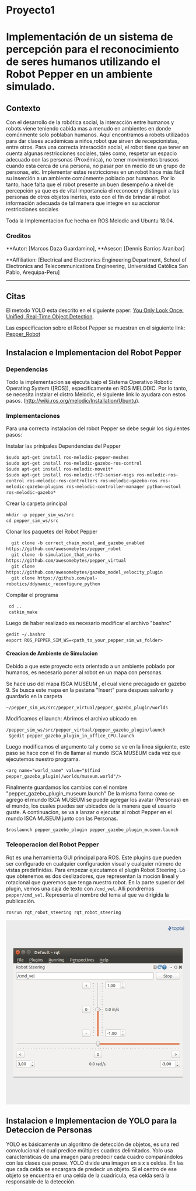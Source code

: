 # Proyecto1
#  Implementación de un sistema de percepción para el reconocimiento de seres humanos utilizando el Robot Pepper en un ambiente simulado.

## Contexto

Con el desarrollo de la robótica social, la interacción entre humanos y robots viene teniendo cabida mas a menudo en ambientes en donde comúnmente solo poblaban
humanos. Aquí encontramos a robots utilizados para dar clases académicas a niños,robot que sirven de recepcionistas, entre otros. Para una correcta interacción social, el robot tiene que tener en cuenta algunas restricciones sociales, tales como, respetar un espacio adecuado con las personas (Proxémica), no tener movimientos bruscos cuando esta cerca de una persona, no pasar por en medio de un grupo de personas, etc.
Implementar estas restricciones en un robot hace más fácil su inserción a un ambiente comúnmente poblado por humanos. Por lo tanto, hace falta que el robot presente un buen desempeño a nivel de percepción ya que es de vital importancia el reconocer y distinguir a las personas de otros objetos inertes, esto con el fin de brindar al robot información adecuada de tal manera que integre en su accionar restricciones sociales

Toda la Implementacion fue hecha en ROS Melodic and Ubuntu 18.04.

### Creditos


**Autor: [Marcos Daza Guardamino],
**Asesor: [Dennis Barrios Aranibar]

**Affiliation: [Electrical and Electronics Engineering Department, School of Electronics and Telecommunications Engineering, Universidad Católica San Pablo, Arequipa-Peru]

---

## Citas 

El metodo YOLO esta descrito en el siguiente paper: [You Only Look Once: Unified, Real-Time Object Detection](https://arxiv.org/abs/1506.02640).

Las especificacion sobre el Robot Pepper se muestran en el siguiente link: [Pepper_Robot](http://wiki.ros.org/pepper)



## Instalacion e Implementacion del Robot Pepper

### Dependencias

Todo la implementacion se ejecuta bajo el Sistema Operativo Robotic Operating System ([ROS]), especificamente en ROS MELODIC. Por lo tanto, se necesita instalar el distro Melodic, el siguiente link lo ayudara con estos pasos. (http://wiki.ros.org/melodic/Installation/Ubuntu).

### Implementaciones
Para una correcta instalacion del robot Pepper se debe seguir los siguientes pasos:
 
 Instalar las prinipales Dependencias del Pepper
 
    $sudo apt-get install ros-melodic-pepper-meshes
    $sudo apt-get install ros-melodic-gazebo-ros-control
    $sudo apt-get install ros-melodic-moveit*
    $sudo apt-get install ros-melodic-tf2-sensor-msgs ros-melodic-ros-control ros-melodic-ros-controllers ros-melodic-gazebo-ros ros-melodic-gazebo-plugins ros-melodic-controller-manager python-wstool ros-melodic-gazebo*

  Crear la carpeta principal 
  
    mkdir -p pepper_sim_ws/src
    cd pepper_sim_ws/src
    
  Clonar los paquetes del Robot Pepper
  
      git clone -b correct_chain_model_and_gazebo_enabled https://github.com/awesomebytes/pepper_robot
      git clone -b simulation_that_works https://github.com/awesomebytes/pepper_virtual
      git clone https://github.com/awesomebytes/gazebo_model_velocity_plugin
      git clone https://github.com/pal-robotics/ddynamic_reconfigure_python

  Compilar el programa
  
     cd ..
     catkin_make
  
  Luego de haber realizado es necesario modificar el archivo "bashrc"
  
    gedit ~/.bashrc
    export ROS_PEPPER_SIM_WS=<path_to_your_pepper_sim_ws_folder>
  
#### Creacion de Ambiente de Simulacion
  Debido a que este proyecto esta orientado a un ambiente poblado por humanos, es necesario poner al robot en un mapa con personas.
 
  Se hace uso del mapa ISCA MUSEUM , el cual viene precagado en gazebo 9. Se busca este mapa en la pestana "Insert" para despues salvarlo y guardarlo en la carpeta
 
    ~/pepper_sim_ws/src/pepper_virtual/pepper_gazebo_plugin/worlds
    
   Modificamos el launch: Abrimos el archivo ubicado en 
 
    /pepper_sim_ws/src/pepper_virtual/pepper_gazebo_plugin/launch
     $gedit pepper_gazebo_plugin_in_office_CPU.launch

   Luego modificamos el argumento tal y como se ve en la linea siguiente, este paso se hace con el fin de llamar al mundo ISCA MUSEUM cada vez que ejecutemos nuestro programa.  
 
    <arg name="world_name" value="$(find pepper_gazebo_plugin)/worlds/museum.world"/>

   Finalmente guardamos los cambios con el nombre "pepper_gazebo_plugin_museum.launch"
   De la misma forma como se agrego el mundo ISCA MUSEUM se puede agregar los avatar (Personas) en el mundo, los cuales puedes ser ubicados de la manera que el usuario guste.
A continuacion, se va a lanzar o ejecutar al robot Pepper en el mundo ISCA MUSEUM junto con las Personas. 

    $roslaunch pepper_gazebo_plugin pepper_gazebo_plugin_museum.launch
    
### Teleoperacion del Robot Pepper     
   Rqt es una herramienta GUI principal para ROS. Este plugins que pueden ser configurado en cualquier configuración visual y cualquier número de vistas predefinidas. Para empezar ejecutamos el plugin Robot Steering. Lo que obtenemos es dos deslizadores, que representan la moción lineal y rotacional que queremos que tenga nuestro robot. En la parte superior del plugin, vemos una caja de texto con `/cmd_vel`. Alli pondremos `pepper/cmd_vel`. Representa el nombre del tema al que va dirigida la publicación.
   
    rosrun rqt_robot_steering rqt_robot_steering
    
  ![Rqt Teleoperacion:](rqt.jpg)

## Instalacion e Implementacion de YOLO para la Deteccion de Personas
 YOLO es básicamente un algoritmo de detección de objetos, es una red convolucional el cual predice múltiples cuadros delimitados. Yolo usa características de una imagen para predecir cada cuadro comparándolos con las clases que posee. YOLO divide una imagen en s x s celdas. En las que cada celda se encargara de predecir un objeto. Si el centro de ese objeto se encuentra en una celda de la cuadricula, esa celda será la responsable de la detección.
 
 
 
 
